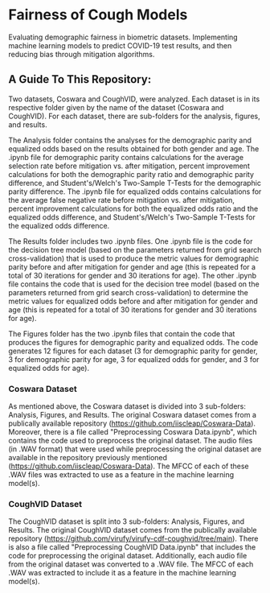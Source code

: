 # Fairness of Cough Models
Evaluating demographic fairness in biometric datasets. Implementing machine learning models to predict COVID-19 test results, and then reducing bias through mitigation algorithms.

## A Guide To This Repository:
Two datasets, Coswara and CoughVID, were analyzed. Each dataset is in its respective folder given by the name of the dataset (Coswara and CoughVID). For each dataset, there are sub-folders for the analysis, figures, and results.

The Analysis folder contains the analyses for the demographic parity and equalized odds based on the results obtained for both gender and age. The .ipynb file for demographic parity contains calculations for the average selection rate before mitigation vs. after mitigation, percent improvement calculations for both the demographic parity ratio and demographic parity difference, and Student's/Welch's Two-Sample T-Tests for the demographic parity difference. The .ipynb file for equalized odds contains calculations for the average false negative rate before mitigation vs. after mitigation, percent improvement calculations for both the equalized odds ratio and the equalized odds difference, and Student's/Welch's Two-Sample T-Tests for the equalized odds difference.

The Results folder includes two .ipynb files. One .ipynb file is the code for the decision tree model (based on the parameters returned from grid search cross-validation) that is used to produce the metric values for demographic parity before and after mitigation for gender and age (this is repeated for a total of 30 iterations for gender and 30 iterations for age). The other .ipynb file contains the code that is used for the decision tree model (based on the parameters returned from grid search cross-validation) to determine the metric values for equalized odds before and after mitigation for gender and age (this is repeated for a total of 30 iterations for gender and 30 iterations for age).

The Figures folder has the two .ipynb files that contain the code that produces the figures for demographic parity and equalized odds. The code generates 12 figures for each dataset (3 for demographic parity for gender, 3 for demographic parity for age, 3 for equalized odds for gender, and 3 for equalized odds for age).


### Coswara Dataset
As mentioned above, the Coswara dataset is divided into 3 sub-folders: Analysis, Figures, and Results. The original Coswara dataset comes from a publically available repository (https://github.com/iiscleap/Coswara-Data). Moreover, there is a file called "Preprocessing Coswara Data.ipynb", which contains the code used to preprocess the original dataset. The audio files (in .WAV format) that were used while preprocessing the original dataset are available in the repository previously mentioned (https://github.com/iiscleap/Coswara-Data). The MFCC of each of these .WAV files was extracted to use as a feature in the machine learning model(s).


### CoughVID Dataset
The CoughVID dataset is split into 3 sub-folders: Analysis, Figures, and Results. The original CoughVID dataset comes from the publically available repository (https://github.com/virufy/virufy-cdf-coughvid/tree/main). There is also a file called "Preprocessing CoughVID Data.ipynb" that includes the code for preprocessing the original dataset. Additionally, each audio file from the original dataset was converted to a .WAV file. The MFCC of each .WAV was extracted to include it as a feature in the machine learning model(s).
